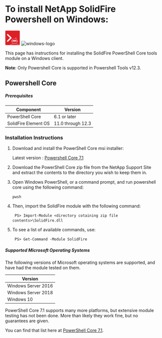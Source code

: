 # To install NetApp SolidFire Powershell on Windows:

![solidfire-powershell-logo](../../docs/product.png)   ![windows-logo](windows10-logo-small.png)

This page has instructions for installing the SolidFire PowerShell Core tools module on a Windows client. 

**Note**: Only Powershell Core is supported in Powershell Tools v12.3. 

## Powershell Core

##### Prerequisites

| Component            | Version          |
|----------------------|------------------|
| PowerShell Core      | 6.1 or later     |
| SolidFire Element OS | 11.0 through 12.3|

### Installation Instructions
1. Download and install the PowerShell Core msi installer: 

   Latest version : [Powershell Core 7.1](https://github.com/PowerShell/PowerShell/)
   
2. Download the PowerShell Core zip file from the NetApp Support Site and extract the contents to the directory you wish to keep them in.   

3. Open Windows PowerShell, or a command prompt, and run powershell core using the following command:

       pwsh
   
4. Then, import the SolidFire module with the following command:

        PS> Import-Module <directory cotaining zip file contents>\SolidFire.dll

5. To see a list of available commands, use:

        PS> Get-Command -Module SolidFire

##### Supported Microsoft Operating Systems

The following versions of Microsoft operating systems are supported, and have had the module tested on them.

| Version                |
|------------------------|
| Windows Server 2016    |
| Windows Server 2018    |
| Windows 10             |

PowerShell Core 7.1 supports many more platforms, but extensive module testing has not been done. More than likely they work fine, but no guarantees are given.

You can find that list here at [PowerShell Core 7.1](https://devblogs.microsoft.com/powershell/announcing-powershell-7-1/).
